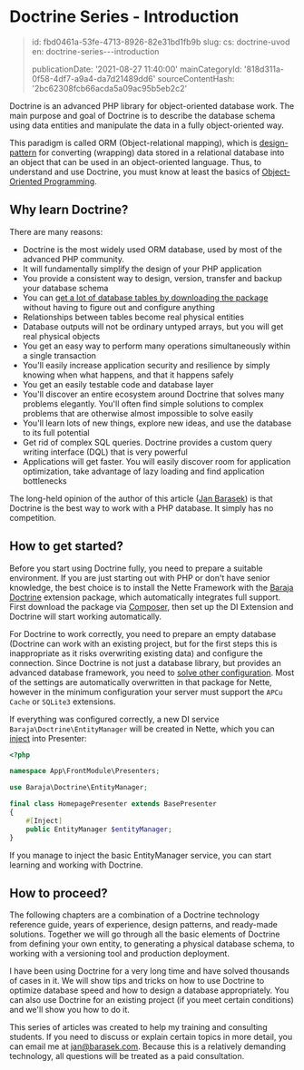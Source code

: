 Doctrine Series - Introduction
==============================

> id: fbd0461a-53fe-4713-8926-82e31bd1fb9b
> slug:
> 	cs: doctrine-uvod
> 	en: doctrine-series---introduction
> 
> publicationDate: '2021-08-27 11:40:00'
> mainCategoryId: '818d311a-0f58-4df7-a9a4-da7d21489dd6'
> sourceContentHash: '2bc62308fcb66acda5a09ac95b5eb2c2'

Doctrine is an advanced PHP library for object-oriented database work. The main purpose and goal of Doctrine is to describe the database schema using data entities and manipulate the data in a fully object-oriented way.

This paradigm is called ORM (Object-relational mapping), which is [design-pattern](/design-patterns) for converting (wrapping) data stored in a relational database into an object that can be used in an object-oriented language. Thus, to understand and use Doctrine, you must know at least the basics of [Object-Oriented Programming](/oop).

Why learn Doctrine?
------------------------

There are many reasons:

- Doctrine is the most widely used ORM database, used by most of the advanced PHP community.
- It will fundamentally simplify the design of your PHP application
- You provide a consistent way to design, version, transfer and backup your database schema
- You can [get a lot of database tables by downloading the package](https://github.com/baraja-core/shop-product) without having to figure out and configure anything
- Relationships between tables become real physical entities
- Database outputs will not be ordinary untyped arrays, but you will get real physical objects
- You get an easy way to perform many operations simultaneously within a single transaction
- You'll easily increase application security and resilience by simply knowing when what happens, and that it happens safely
- You get an easily testable code and database layer
- You'll discover an entire ecosystem around Doctrine that solves many problems elegantly. You'll often find simple solutions to complex problems that are otherwise almost impossible to solve easily
- You'll learn lots of new things, explore new ideas, and use the database to its full potential
- Get rid of complex SQL queries. Doctrine provides a custom query writing interface (DQL) that is very powerful
- Applications will get faster. You will easily discover room for application optimization, take advantage of lazy loading and find application bottlenecks

The long-held opinion of the author of this article ([Jan Barasek](https://baraja.cz)) is that Doctrine is the best way to work with a PHP database. It simply has no competition.

How to get started?
----------

Before you start using Doctrine fully, you need to prepare a suitable environment. If you are just starting out with PHP or don't have senior knowledge, the best choice is to install the Nette Framework with the [Baraja Doctrine](https://github.com/baraja-core/doctrine) extension package, which automatically integrates full support. First download the package via [Composer](/composer), then set up the DI Extension and Doctrine will start working automatically.

For Doctrine to work correctly, you need to prepare an empty database (Doctrine can work with an existing project, but for the first steps this is inappropriate as it risks overwriting existing data) and configure the connection. Since Doctrine is not just a database library, but provides an advanced database framework, you need to [solve other configuration](/configure-connections-with-baraja-doctrine). Most of the settings are automatically overwritten in that package for Nette, however in the minimum configuration your server must support the `APCu Cache` or `SQLite3` extensions.

If everything was configured correctly, a new DI service `Baraja\Doctrine\EntityManager` will be created in Nette, which you can [inject](https://doc.nette.org/cs/3.1/di-usage) into Presenter:

```php
<?php

namespace App\FrontModule\Presenters;

use Baraja\Doctrine\EntityManager;

final class HomepagePresenter extends BasePresenter
{
	#[Inject]
	public EntityManager $entityManager;
}
```

If you manage to inject the basic EntityManager service, you can start learning and working with Doctrine.

How to proceed?
--------

The following chapters are a combination of a Doctrine technology reference guide, years of experience, design patterns, and ready-made solutions. Together we will go through all the basic elements of Doctrine from defining your own entity, to generating a physical database schema, to working with a versioning tool and production deployment.

I have been using Doctrine for a very long time and have solved thousands of cases in it. We will show tips and tricks on how to use Doctrine to optimize database speed and how to design a database appropriately. You can also use Doctrine for an existing project (if you meet certain conditions) and we'll show you how to do it.

This series of articles was created to help my training and consulting students. If you need to discuss or explain certain topics in more detail, you can email me at jan@barasek.com. Because this is a relatively demanding technology, all questions will be treated as a paid consultation.
